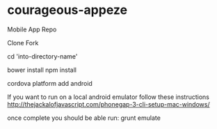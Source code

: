 # courageous-appeze
Mobile App Repo

Clone
Fork

cd 'into-directory-name'

bower install
npm install

cordova platform add android

If you want to run on a local android emulator follow these instructions 
http://thejackalofjavascript.com/phonegap-3-cli-setup-mac-windows/

once complete you should be able run:
grunt emulate



